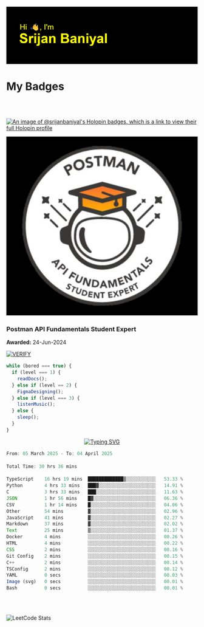 ![Header](./header.png)

# My Badges

<Br />
<Br />

[![An image of @srijanbaniyal's Holopin badges, which is a link to view their full Holopin profile](https://holopin.me/srijanbaniyal)](https://holopin.io/@srijanbaniyal)

[![Postman API Fundamentals Student Expert](/Postman.jpeg)](https://api.badgr.io/public/assertions/r9BLLy0oTfKJBbkGuDI1zA)

### Postman API Fundamentals Student Expert

**Awarded:** 24-Jun-2024

[![VERIFY](https://img.shields.io/badge/VERIFY-blue)](https://badgecheck.io?url=https%3A%2F%2Fapi.badgr.io%2Fpublic%2Fassertions%2Fr9BLLy0oTfKJBbkGuDI1zA)

```javascript
while (bored === true) {
  if (level === 1) {
    readDocs();
  } else if (level == 2) {
    FigmaDesigning();
  } else if (level === 3) {
    listenMusic();
  } else {
    sleep();
  }
}
```

<p align="center">
  <a href="https://git.io/typing-svg"><img src="https://readme-typing-svg.demolab.com?font=Tilt+Prism&size=30&pause=1000&color=0FF75B&center=true&vCenter=true&width=800&height=80&lines=Time+spent+on+various+Programming+languages" alt="Typing SVG" /></a>
</p>

<!--START_SECTION:waka-->

```TypeScript
From: 05 March 2025 - To: 04 April 2025

Total Time: 30 hrs 36 mins

TypeScript    16 hrs 19 mins  █████████████▒░░░░░░░░░░░   53.33 %
Python        4 hrs 33 mins   ███▓░░░░░░░░░░░░░░░░░░░░░   14.91 %
C             3 hrs 33 mins   ███░░░░░░░░░░░░░░░░░░░░░░   11.63 %
JSON          1 hr 56 mins    █▓░░░░░░░░░░░░░░░░░░░░░░░   06.36 %
CSV           1 hr 14 mins    █░░░░░░░░░░░░░░░░░░░░░░░░   04.06 %
Other         54 mins         ▓░░░░░░░░░░░░░░░░░░░░░░░░   02.96 %
JavaScript    41 mins         ▓░░░░░░░░░░░░░░░░░░░░░░░░   02.27 %
Markdown      37 mins         ▓░░░░░░░░░░░░░░░░░░░░░░░░   02.02 %
Text          25 mins         ▒░░░░░░░░░░░░░░░░░░░░░░░░   01.37 %
Docker        4 mins          ░░░░░░░░░░░░░░░░░░░░░░░░░   00.26 %
HTML          4 mins          ░░░░░░░░░░░░░░░░░░░░░░░░░   00.22 %
CSS           2 mins          ░░░░░░░░░░░░░░░░░░░░░░░░░   00.16 %
Git Config    2 mins          ░░░░░░░░░░░░░░░░░░░░░░░░░   00.15 %
C++           2 mins          ░░░░░░░░░░░░░░░░░░░░░░░░░   00.14 %
TSConfig      2 mins          ░░░░░░░░░░░░░░░░░░░░░░░░░   00.12 %
YAML          0 secs          ░░░░░░░░░░░░░░░░░░░░░░░░░   00.03 %
Image (svg)   0 secs          ░░░░░░░░░░░░░░░░░░░░░░░░░   00.01 %
Bash          0 secs          ░░░░░░░░░░░░░░░░░░░░░░░░░   00.01 %
```

<!--END_SECTION:waka-->

<Br />
<Br />

![LeetCode Stats](https://leetcard.jacoblin.cool/Srijan-Baniyal?theme=dark&font=Rasa&ext=contest)
